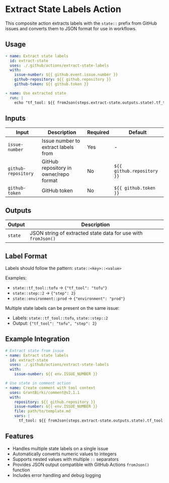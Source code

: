 # Extract State Labels Action

This composite action extracts labels with the `state::` prefix from GitHub issues and converts them to JSON format for use in workflows.

## Usage

```yaml
- name: Extract state labels
  id: extract-state
  uses: ./.github/actions/extract-state-labels
  with:
    issue-number: ${{ github.event.issue.number }}
    github-repository: ${{ github.repository }}
    github-token: ${{ github.token }}

- name: Use extracted state
  run: |
    echo "tf_tool: ${{ fromJson(steps.extract-state.outputs.state).tf_tool }}"
```

## Inputs

| Input               | Description                            | Required | Default                    |
| ------------------- | -------------------------------------- | -------- | -------------------------- |
| `issue-number`      | Issue number to extract labels from    | Yes      | -                          |
| `github-repository` | GitHub repository in owner/repo format | No       | `${{ github.repository }}` |
| `github-token`      | GitHub token                           | No       | `${{ github.token }}`      |

## Outputs

| Output  | Description                                                   |
| ------- | ------------------------------------------------------------- |
| `state` | JSON string of extracted state data for use with `fromJson()` |

## Label Format

Labels should follow the pattern: `state::<key>::<value>`

Examples:

- `state::tf_tool::tofu` → `{"tf_tool": "tofu"}`
- `state::step::2` → `{"step": 2}`
- `state::environment::prod` → `{"environment": "prod"}`

Multiple state labels can be present on the same issue:

- Labels: `state::tf_tool::tofu`, `state::step::2`
- Output: `{"tf_tool": "tofu", "step": 2}`

## Example Integration

```yaml
# Extract state from issue
- name: Extract state labels
  id: extract-state
  uses: ./.github/actions/extract-state-labels
  with:
    issue-number: ${{ env.ISSUE_NUMBER }}

# Use state in comment action
- name: Create comment with tool context
  uses: GrantBirki/comment@v2.1.1
  with:
    repository: ${{ github.repository }}
    issue-number: ${{ env.ISSUE_NUMBER }}
    file: path/to/template.md
    vars: |
      tf_tool: ${{ fromJson(steps.extract-state.outputs.state).tf_tool || 'terraform' }}
```

## Features

- Handles multiple state labels on a single issue
- Automatically converts numeric values to integers
- Supports nested values with multiple `::` separators
- Provides JSON output compatible with GitHub Actions `fromJson()` function
- Includes error handling and debug logging
